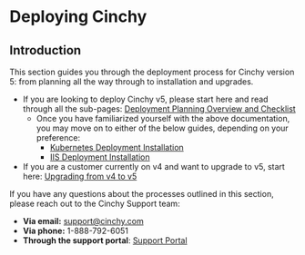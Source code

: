 # Deploying Cinchy

## Introduction

This section guides you through the deployment process for Cinchy version 5: from planning all the way through to installation and upgrades.

* If you are looking to deploy Cinchy v5, please start here and read through all the sub-pages: [Deployment Planning Overview and Checklist](deployment-planning-overview-and-checklist/)
  * Once you have familiarized yourself with the above documentation, you may move on to either of the below guides, depending on your preference:
    * [Kubernetes Deployment Installation](kubernetes/)
    * [IIS Deployment Installation](iis-deployment-installation.md)
* If you are a customer currently on v4 and want to upgrade to v5, start here: [Upgrading from v4 to v5](broken-reference)

If you have any questions about the processes outlined in this section, please reach out to the Cinchy Support team:

* **Via email:** support@cinchy.com
* **Via phone:** 1-888-792-6051
* **Through the support portal**: [Support Portal](https://support.cinchy.com/)
